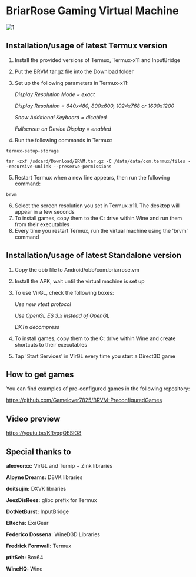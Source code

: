 # BriarRose Gaming Virtual Machine
![1](https://github.com/Gamelover7825/BRVM/assets/44730743/99e5da16-9d12-4d04-9473-4d3393e98482)

## Installation/usage of latest Termux version
1. Install the provided versions of Termux, Termux-x11 and InputBridge
2. Put the BRVM.tar.gz file into the Download folder
3. Set up the following parameters in Termux-x11:

   *Display Resolution Mode = exact*
   
   *Display Resolution = 640x480, 800x600, 1024x768 or 1600x1200*
   
   *Show Additional Keyboard = disabled*
   
   *Fullscreen on Device Display = enabled*
   
4. Run the following commands in Termux:
```
termux-setup-storage
```
```
tar -zxf /sdcard/Download/BRVM.tar.gz -C /data/data/com.termux/files --recursive-unlink --preserve-permissions
```
5. Restart Termux when a new line appears, then run the following command:
```
brvm
```
6. Select the screen resolution you set in Termux-x11. The desktop will appear in a few seconds
7. To install games, copy them to the C: drive within Wine and run them from their executables
8. Every time you restart Termux, run the virtual machine using the 'brvm' command



## Installation/usage of latest Standalone version
1. Copy the obb file to Android/obb/com.briarrose.vm
2. Install the APK, wait until the virtual machine is set up
3. To use VirGL, check the following boxes:

   *Use new vtest protocol*
   
   *Use OpenGL ES 3.x instead of OpenGL*
   
   *DXTn decompress*
   
4. To install games, copy them to the C: drive within Wine and create shortcuts to their executables 
5. Tap 'Start Services' in VirGL every time you start a Direct3D game



## How to get games

You can find examples of pre-configured games in the following repository:

https://github.com/Gamelover7825/BRVM-PreconfiguredGames


## Video preview

https://youtu.be/KRvqqQESlO8


## Special thanks to

**alexvorxx:** VirGL and Turnip + Zink libraries

**Alpyne Dreams:** D8VK libraries

**doitsujin:** DXVK libraries

**JeezDisReez:** glibc prefix for Termux

**DotNetBurst:** InputBridge

**Eltechs:** ExaGear

**Federico Dossena:** WineD3D Libraries

**Fredrick Fornwall:** Termux

**ptitSeb:** Box64

**WineHQ:** Wine
